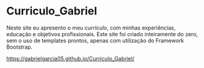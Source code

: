 # Curriculo_Gabriel
Neste site eu apresento o meu currículo, com minhas experiências, educação e objetivos profissionais. Este site foi criado inteiramente do zero, sem o uso de templates prontos, apenas com utilização do Framework Bootstrap.

https://gabrielgarcia05.github.io/Curriculo_Gabriel/
